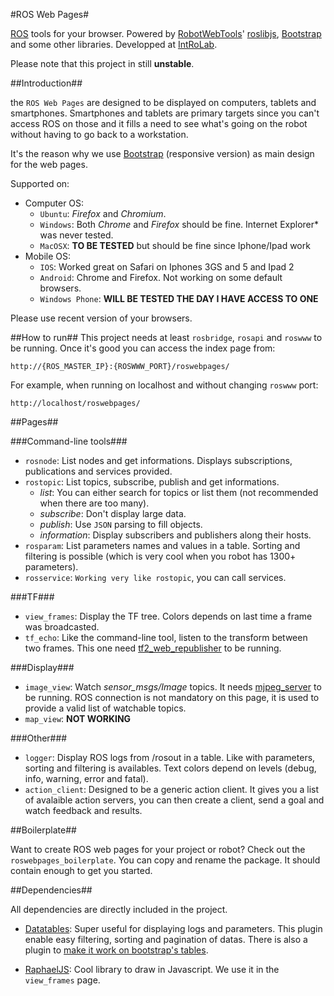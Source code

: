 #ROS Web Pages#

[ROS][2] tools for your browser.
Powered by [RobotWebTools][3]' [roslibjs][4], [Bootstrap][5] and some
other libraries.
Developped at [IntRoLab][1].

Please note that this project in still **unstable**.

##Introduction##

the `ROS Web Pages` are designed to be displayed on computers, tablets
and smartphones. Smartphones and tablets are primary targets since you
can't access ROS on those and it fills a need to see what's going on the
robot without having to go back to a workstation.

It's the reason why we use [Bootstrap][5] (responsive version) as main
design for the web pages.

Supported on:

* Computer OS:
    * `Ubuntu`: *Firefox* and *Chromium*.
    * `Windows`: Both *Chrome* and *Firefox* should be fine. 
    Internet Explorer* was never tested.
    * `MacOSX`: **TO BE TESTED** but should be fine since Iphone/Ipad work
* Mobile OS:
    * `IOS`: Worked great on Safari on Iphones 3GS and 5 and Ipad 2
    * `Android`: Chrome and Firefox. Not working on some default browsers. 
    * `Windows Phone`: **WILL BE TESTED THE DAY I HAVE ACCESS TO ONE**

Please use recent version of your browsers.

##How to run##
This project needs at least `rosbridge`, `rosapi` and `roswww` to be running.
Once it's good you can access the index page from:
    
    http://{ROS_MASTER_IP}:{ROSWWW_PORT}/roswebpages/

For example, when running on localhost and without changing `roswww` port:

    http://localhost/roswebpages/

##Pages##

###Command-line tools###

* `rosnode`: List nodes and get informations. Displays subscriptions, 
publications and services provided.
* `rostopic`: List topics, subscribe, publish and get informations.
    * *list*: You can either search for topics or list them 
    (not recommended when there are too many).
    * *subscribe*: Don't display large data.
    * *publish*: Use `JSON` parsing to fill objects.
    * *information*: Display subscribers and publishers along their hosts.
* `rosparam`: List parameters names and values in a table. Sorting and
filtering is possible (which is very cool when you robot has 1300+ 
parameters).
* `rosservice`: `Working very like rostopic`, you can call services.

###TF###

* `view_frames`: Display the TF tree. Colors depends on last time a frame
was broadcasted.
* `tf_echo`: Like the command-line tool, listen to the transform between
two frames. This one need [tf2_web_republisher][10] to be running.

###Display###

* `image_view`: Watch *sensor_msgs/Image* topics. It needs [mjpeg_server][8]
to be running. ROS connection is not mandatory on this page, it is used to
provide a valid list of watchable topics.
* `map_view`: **NOT WORKING**

###Other###

* `logger`: Display ROS logs from /rosout in a table. Like with parameters,
sorting and filtering is availables. Text colors depend on levels 
(debug, info, warning, error and fatal).
* `action_client`: Designed to be a generic action client. It gives you a
list of avalaible action servers, you can then create a client, send a 
goal and watch feedback and results.

##Boilerplate##

Want to create ROS web pages for your project or robot? Check out the
`roswebpages_boilerplate`. You can copy and rename the package.
It should contain enough to get you started.

##Dependencies##

All dependencies are directly included in the project.

* [Datatables][6]: Super useful for displaying logs and parameters.
This plugin enable easy filtering, sorting and pagination of datas. There
is also a plugin to [make it work on bootstrap's tables][7].

* [RaphaelJS][8]: Cool library to draw in Javascript. We use it in the
`view_frames` page.

[1]: http://introlab.3it.usherbrooke.ca "Introlab"
[2]: http://ros.org "ROS"
[3]: http://robotwebtools.org "roslibjs"
[4]: http://github.com/RobotWebTools/roslibjs "ROS"
[5]: http://twitter.github.io/bootstrap "Bootstrap by Twitter"
[6]: http://www.datatables.net/ "Datatables"
[7]: http://datatables.net/blog/Twitter_Bootstrap_2 "Datatables & Bootstrap"
[8]: http://raphaeljs.com "Raphael JS Drawing library"
[10]: https://github.com/RobotWebTools/tf2_web_republisher "TF Web Republisher"
